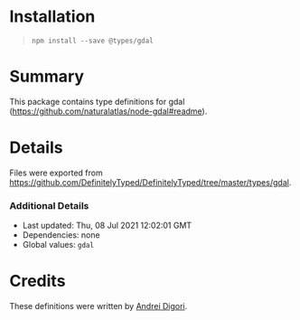 # Installation
> `npm install --save @types/gdal`

# Summary
This package contains type definitions for gdal (https://github.com/naturalatlas/node-gdal#readme).

# Details
Files were exported from https://github.com/DefinitelyTyped/DefinitelyTyped/tree/master/types/gdal.

### Additional Details
 * Last updated: Thu, 08 Jul 2021 12:02:01 GMT
 * Dependencies: none
 * Global values: `gdal`

# Credits
These definitions were written by [Andrei Digori](https://github.com/andreidigori).
